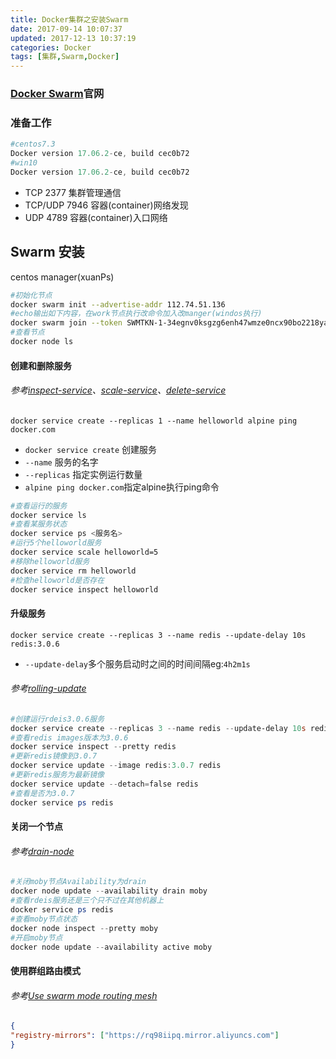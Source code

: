 ```yaml
---
title: Docker集群之安装Swarm
date: 2017-09-14 10:07:37
updated: 2017-12-13 10:37:19categories: Docker
tags: [集群,Swarm,Docker]
---
```

### [Docker Swarm](https://docs.docker.com/engine/swarm/)官网

### 准备工作

```powershell
#centos7.3
Docker version 17.06.2-ce, build cec0b72
#win10
Docker version 17.06.2-ce, build cec0b72
```

* TCP 2377 集群管理通信
* TCP/UDP 7946 容器(container)网络发现
* UDP 4789 容器(container)入口网络

## Swarm 安装

centos manager(xuanPs)

```sh
#初始化节点
docker swarm init --advertise-addr 112.74.51.136
#echo输出如下内容，在work节点执行改命令加入改manger(windos执行)
docker swarm join --token SWMTKN-1-34egnv0ksgzg6enh47wmze0ncx90bo2218yaetm88p6s028i2s-c46n408x51lklv1n3myhmpt1a 112.74.51.136:2377
#查看节点
docker node ls
```

#### 创建和删除服务

###### 参考[inspect-service](https://docs.docker.com/engine/swarm/swarm-tutorial/inspect-service/)、[scale-service](https://docs.docker.com/engine/swarm/swarm-tutorial/scale-service/)、[delete-service](https://docs.docker.com/engine/swarm/swarm-tutorial/delete-service/)

`docker service create --replicas 1 --name helloworld alpine ping docker.com`

* `docker service create` 创建服务
* `--name` 服务的名字
* `--replicas` 指定实例运行数量
* `alpine ping docker.com`指定alpine执行ping命令

```sh
#查看运行的服务
docker service ls
#查看某服务状态
docker service ps <服务名>
#运行5个helloworld服务
docker service scale helloworld=5
#移除helloworld服务
docker service rm helloworld
#检查helloworld是否存在
docker service inspect helloworld
```

#### 升级服务

`docker service create --replicas 3 --name redis --update-delay 10s redis:3.0.6`

* `--update-delay`多个服务启动时之间的时间间隔eg:`4h2m1s`

###### 参考[rolling-update](https://docs.docker.com/engine/swarm/swarm-tutorial/rolling-update/)

```powershell
#创建运行rdeis3.0.6服务
docker service create --replicas 3 --name redis --update-delay 10s redis:3.0.6
#查看redis images版本为3.0.6
docker service inspect --pretty redis
#更新redis镜像到3.0.7
docker service update --image redis:3.0.7 redis
#更新redis服务为最新镜像
docker service update --detach=false redis
#查看是否为3.0.7
docker service ps redis
```

#### 关闭一个节点

###### 参考[drain-node](https://docs.docker.com/engine/swarm/swarm-tutorial/drain-node/)

```powershell
#关闭moby节点Availability为drain
docker node update --availability drain moby
#查看rdeis服务还是三个只不过在其他机器上
docker service ps redis
#查看moby节点状态
docker node inspect --pretty moby
#开启moby节点
docker node update --availability active moby
```

#### 使用群组路由模式

###### 参考[Use swarm mode routing mesh](https://docs.docker.com/engine/swarm/ingress/)

  ```json
{
  "registry-mirrors": ["https://rq98iipq.mirror.aliyuncs.com"]
}
  ```
